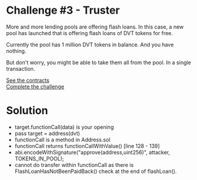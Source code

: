 # Challenge #3 - Truster

More and more lending pools are offering flash loans. In this case, a new pool has launched that is offering flash loans of DVT tokens for free.

Currently the pool has 1 million DVT tokens in balance. And you have nothing.

But don't worry, you might be able to take them all from the pool. In a single transaction.

[See the contracts](https://github.com/nicolasgarcia214/damn-vulnerable-defi-foundry/tree/master/src/Contracts/truster)
<br/>
[Complete the challenge](https://github.com/nicolasgarcia214/damn-vulnerable-defi-foundry/blob/master/test/Levels/truster/Truster.t.sol)

# Solution

- target.functionCall(data) is your opening
- pass target = address(dvt)
- functionCall is a method in Address.sol
- functionCall returns functionCallWithValue() [line 128 - 139]
- abi.encodeWithSignature("approve(address,uint256)", attacker, TOKENS_IN_POOL);
- cannot do transfer within functionCall as there is FlashLoanHasNotBeenPaidBack() check at the end of flashLoan().
